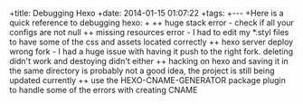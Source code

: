 +title: Debugging Hexo
+date: 2014-01-15 01:07:22
+tags:
+---
+Here is a quick reference to debugging hexo:
+
++ huge stack error - check if all your configs are not null
++ missing resources error - I had to edit my *.styl files to have some of the css and assets located correctly
++ hexo server deploy wrong fork - I had a huge issue with having it push to the right fork. deleting didn't work and destoying didn't either
++ hacking on hexo and saving it in the same directory is probably not a good idea, the project is still being updated currently
++ use the HEXO-CNAME-GENERATOR package plugin to handle some of the errors with creating CNAME
